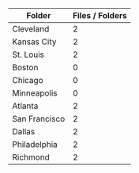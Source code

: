 | Folder        |   Files / Folders |
|---------------|-------------------|
| Cleveland     |                 2 |
| Kansas City   |                 2 |
| St. Louis     |                 2 |
| Boston        |                 0 |
| Chicago       |                 0 |
| Minneapolis   |                 0 |
| Atlanta       |                 2 |
| San Francisco |                 2 |
| Dallas        |                 2 |
| Philadelphia  |                 2 |
| Richmond      |                 2 |